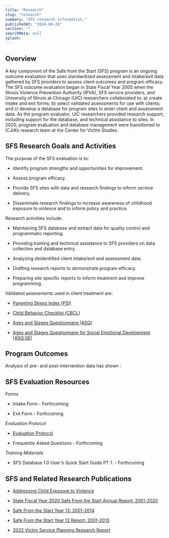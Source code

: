 ```yaml
---
title: "Research"
slug: "research"
summary: "SFS research information."
publishedAt: "2024-04-26"
section: ""
searchMeta: null
splash:
---
```


## Overview

A key component of the Safe from the Start (SFS) program is an ongoing outcome evaluation that uses standardized assessment and intake/exit data gathered by SFS providers to assess client outcomes and program efficacy. The SFS outcome evaluation began in State Fiscal Year 2005 when the Illinois Violence Prevention Authority (IPVA), SFS service providers, and University of Illinois at Chicago (UIC) researchers collaborated to: a) create intake and exit forms; b) select validated assessments for use with clients; and c) develop a database for program sites to enter client and assessment data. As the program evaluator, UIC researchers provided research support, including support for the database, and technical assistance to sites. In 2020, program evaluation and database management were transitioned to ICJIA’s research team at the Center for Victim Studies.

## SFS Research Goals and Activities

The purpose of the SFS evaluation is to:

- Identify program strengths and opportunities for improvement.

- Assess program efficacy.

- Provide SFS sites with data and research findings to inform service delivery.

- Disseminate research findings to increase awareness of childhood exposure to violence and to inform policy and practice.

Research activities include:

- Maintaining SFS database and extract data for quality control and programmatic reporting.

- Providing training and technical assistance to SFS providers on data collection and database entry.

- Analyzing deidentified client intake/exit and assessment data.

- Drafting research reports to demonstrate program efficacy.

- Preparing site specific reports to inform treatment and improve programming.

Validated assessments used in client treatment are:

- [Parenting Stress Index (PSI)](https://www.apa.org/pi/about/publications/caregivers/practice-settings/assessment/tools/parenting-stress)

- [Child Behavior Checklist (CBCL)](https://www.apa.org/depression-guideline/child-behavior-checklist.pdf)

- [Ages and Stages Questionnaire (ASQ)](https://agesandstages.com/products-pricing/asq3/)

- [Ages and Stages Questionnaire for Social Emotional Development (ASQ:SE)](https://agesandstages.com/products-pricing/asqse-2/)

## Program Outcomes

Analysis of pre- and post-intervention data has shown :

## SFS Evaluation Resources

_Forms_

- Intake Form - Forthcoming

- Exit Form - Forthcoming

_Evaluation Protocol_

- [Evaluation Protocol](https://agency.icjia-api.cloud/uploads/SFS_Evaluation_Protocol_FINAL_10012024_b9ba78161c.docx)

- Frequently Asked Questions - Forthcoming

_Training Materials_

- SFS Database 1.0 User's Quick Start Guide PT 1. - Forthcoming

## SFS and Related Research Publications

- [Addressing Child Exposure to Violence](https://icjia.illinois.gov/researchhub/articles/addressing-child-exposure-to-violence)

- [State Fiscal Year 2020 Safe From the Start Annual Report: 2001-2020](https://icjia.illinois.gov/researchhub/articles/state-fiscal-year-2020-safe-from-the-start-annual-report-2001-2020/)

- [Safe From the Start Year 13: 2001-2014](https://icjia.illinois.gov/about/publications/safe-from-the-start-year-13-2001-2014/)

- [Safe From the Start Year 12 Report: 2001-2013](https://icjia.illinois.gov/about/publications/safe-from-the-start-year-12-report-2001-2013/)

- [2022 Victim Service Planning Research Report](https://icjia.illinois.gov/about/publications/2022-victim-service-planning-research-report/)
